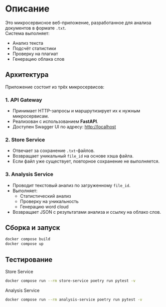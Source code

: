 # Описание

Это микросервисное веб-приложение, разработанное для анализа документов в формате `.txt`.  
Система выполняет:

- Анализ текста
- Подсчёт статистики
- Проверку на плагиат
- Генерацию облака слов

## Архитектура

Приложение состоит из трёх микросервисов:

### 1. API Gateway
- Принимает HTTP-запросы и маршрутизирует их к нужным микросервисам.
- Реализован с использованием **FastAPI**.
- Доступен Swagger UI по адресу: [http://localhost](http://localhost)

### 2. Store Service
- Отвечает за сохранение `.txt`-файлов.
- Возвращает уникальный `file_id` на основе хэша файла.
- Если файл уже существует, повторное сохранение не выполняется.

### 3. Analysis Service
- Проводит текстовый анализ по загруженному `file_id`.
- Выполняет:
  - Статистический анализ
  - Проверку на уникальность
  - Генерацию word cloud
- Возвращает JSON с результатами анализа и ссылку на облако слов.

## Сборка и запуск

```bash
docker compose build
docker compose up
```

## Тестирование
Store Service
```bash
docker compose run --rm store-service poetry run pytest -v
```
Analysis Service
```bash
docker compose run --rm analysis-service poetry run pytest -v
```
